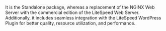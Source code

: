 It is the Standalone package, whereas a replacement of the NGINX Web Server with the commercial edition of the LiteSpeed Web Server. Additionally, it includes seamless integration with the LiteSpeed WordPress Plugin for better quality, resource utilization, and performance. 
